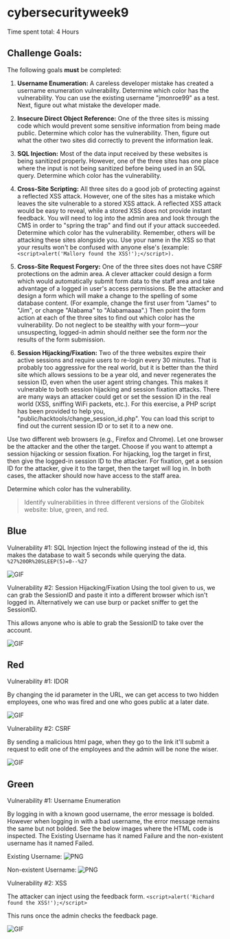 # cybersecurityweek9
Time spent total: 4 Hours
## Challenge Goals:
The following goals **must** be completed:
1. **Username Enumeration:** A careless developer mistake has created a username enumeration vulnerability. Determine which color has the vulnerability. You can use the existing username "jmonroe99" as a test. Next, figure out what mistake the developer made.

2. **Insecure Direct Object Reference:** One of the three sites is missing code which would prevent some sensitive information from being made public. Determine which color has the vulnerability. Then, figure out what the other two sites did correctly to prevent the information leak.

3. **SQL Injection:** Most of the data input received by these websites is being sanitized properly. However, one of the three sites has one place where the input is not being sanitized before being used in an SQL query. Determine which color has the vulnerability.

4. **Cross-Site Scripting:** All three sites do a good job of protecting against a reflected XSS attack. However, one of the sites has a mistake which leaves the site vulnerable to a stored XSS attack. A reflected XSS attack would be easy to reveal, while a stored XSS does not provide instant feedback. You will need to log into the admin area and look through the CMS in order to "spring the trap" and find out if your attack succeeded. Determine which color has the vulnerability. Remember, others will be attacking these sites alongside you. Use your name in the XSS so that your results won't be confused with anyone else's (example: 
`<script>alert('Mallory found the XSS!');</script>).`

5. **Cross-Site Request Forgery:** One of the three sites does not have CSRF protections on the admin area. A clever attacker could design a form which would automatically submit form data to the staff area and take advantage of a logged in user's access permissions. Be the attacker and design a form which will make a change to the spelling of some database content. (For example, change the first user from "James" to "Jim", or change "Alabama" to "Alabamaaaa".) Then point the form action at each of the three sites to find out which color has the vulnerability. Do not neglect to be stealthy with your form—your unsuspecting, logged-in admin should neither see the form nor the results of the form submission.

6. **Session Hijacking/Fixation:** Two of the three websites expire their active sessions and require users to re-login every 30 minutes. That is probably too aggressive for the real world, but it is better than the third site which allows sessions to be a year old, and never regenerates the session ID, even when the user agent string changes. This makes it vulnerable to both session hijacking and session fixation attacks.
There are many ways an attacker could get or set the session ID in the real world (XSS, sniffing WiFi packets, etc.). For this exercise, a PHP script has been provided to help you, "public/hacktools/change_session_id.php". You can load this script to find out the current session ID or to set it to a new one.

Use two different web browsers (e.g., Firefox and Chrome). Let one browser be the attacker and the other the target. Choose if you want to attempt a session hijacking or session fixation. For hijacking, log the target in first, then give the logged-in session ID to the attacker. For fixation, get a session ID for the attacker, give it to the target, then the target will log in. In both cases, the attacker should now have access to the staff area.

Determine which color has the vulnerability.

>Identify vulnerabilities in three different versions of the Globitek website: blue, green, and red.

## Blue
Vulnerability #1: SQL Injection
Inject the following instead of the id, this makes the database to wait 5 seconds while querying the data.
`%27%20OR%20SLEEP(5)=0--%27`

![GIF](https://github.com/rcung000/cybersecurityweek9/blob/master/SQLI%20Exploit.gif)

Vulnerability #2: Session Hijacking/Fixation
Using the tool given to us, we can grab the SessionID and paste it into a different browser which isn't logged in. Alternatively we can use burp or packet sniffer to get the SessionID.

This allows anyone who is able to grab the SessionID to take over the account.

![GIF](https://github.com/rcung000/cybersecurityweek9/blob/master/Session%20Hijack.gif)

## Red
Vulnerability #1: IDOR

By changing the id parameter in the URL, we can get access to two hidden employees, one who was fired and one who goes public at a later date.

![GIF](https://github.com/rcung000/cybersecurityweek9/blob/master/IDOR.gif)

Vulnerability #2: CSRF

By sending a malicious html page, when they go to the link it'll submit a request to edit one of the employees and the admin will be none the wiser.

![GIF](https://github.com/rcung000/cybersecurityweek9/blob/master/CSRF.gif)

## Green
Vulnerability #1: Username Enumeration

By logging in with a known good username, the error message is bolded. However when logging in with a bad username, the error message remains the same but not bolded. See the below images where the HTML code is inspected. The Existing Username has it named Failure and the non-existent username has it named Failed.

Existing Username:
![PNG](https://github.com/rcung000/cybersecurityweek9/blob/master/UsernameEnumerationFailure.png)

Non-existent Username:
![PNG](https://github.com/rcung000/cybersecurityweek9/blob/master/UsernameEnumerationFailed.png)

Vulnerability #2: XSS

The attacker can inject using the feedback form.
`<script>alert('Richard found the XSS!');</script>`

This runs once the admin checks the feedback page.

![GIF](https://github.com/rcung000/cybersecurityweek9/blob/master/XSS.gif)
